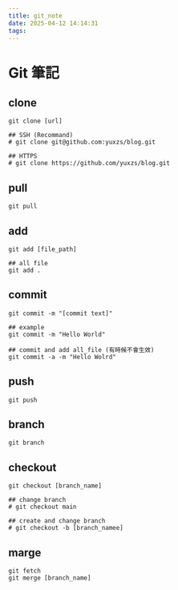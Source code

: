 ```yaml
---
title: git_note
date: 2025-04-12 14:14:31
tags:
---
```


# Git 筆記
## clone
```
git clone [url]

## SSH (Recommand)
# git clone git@github.com:yuxzs/blog.git

## HTTPS
# git clone https://github.com/yuxzs/blog.git
```

## pull
```
git pull
```

## add
```
git add [file_path]

## all file
git add .
```
## commit
```
git commit -m "[commit text]"

## example
git commit -m "Hello World"

## commit and add all_file (有時候不會生效)
git commit -a -m "Hello Wolrd"
```

## push
```
git push
```

## branch
```
git branch
```

## checkout
```
git checkout [branch_name]

## change branch
# git checkout main

## create and change branch
# git checkout -b [branch_namee]
```

## marge
```
git fetch
git merge [branch_name]
```
